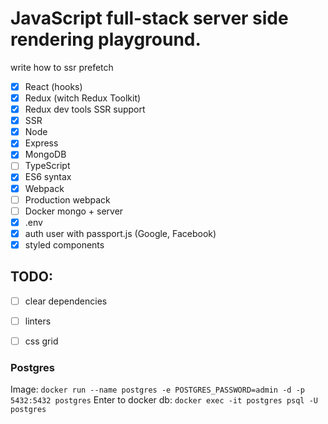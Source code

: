 # JavaScript full-stack server side rendering playground.
write how to ssr prefetch

- [x] React (hooks)
- [x] Redux (witch Redux Toolkit)
- [x] Redux dev tools SSR support
- [x] SSR
- [x] Node
- [x] Express
- [x] MongoDB
- [ ] TypeScript
- [x] ES6 syntax
- [x] Webpack
- [ ] Production webpack
- [ ] Docker mongo + server
- [x] .env
- [x] auth user with passport.js (Google, Facebook)
- [x] styled components

## TODO:
- [ ] clear dependencies
- [ ] linters
- [ ] css grid


### Postgres

Image: `docker run --name postgres -e POSTGRES_PASSWORD=admin -d -p 5432:5432 postgres`
Enter to docker db: `docker exec -it postgres psql -U postgres`
